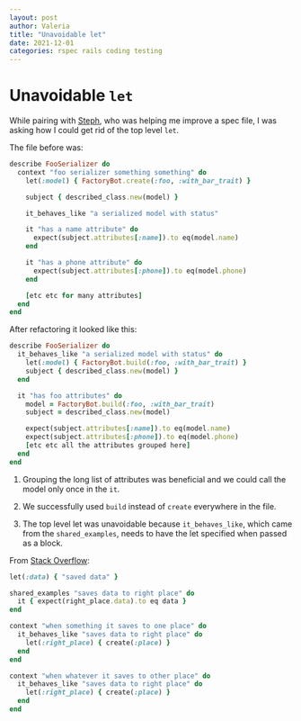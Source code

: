 ```yaml
---
layout: post
author: Valeria
title: "Unavoidable let"
date: 2021-12-01
categories: rspec rails coding testing
---
```

# Unavoidable `let`

While pairing with [Steph](https://github.com/SViccari), who was helping me improve a spec file, I was asking
how I could get rid of the top level `let`.

The file before was:

``` rb
describe FooSerializer do
  context "foo serializer something something" do
    let(:model) { FactoryBot.create(:foo, :with_bar_trait) }

    subject { described_class.new(model) }

    it_behaves_like "a serialized model with status"

    it "has a name attribute" do
      expect(subject.attributes[:name]).to eq(model.name)
    end

    it "has a phone attribute" do
      expect(subject.attributes[:phone]).to eq(model.phone)
    end

    [etc etc for many attributes]
  end
end
```

After refactoring it looked like this:

``` rb
describe FooSerializer do
  it_behaves_like "a serialized model with status" do
    let(:model) { FactoryBot.build(:foo, :with_bar_trait) }
    subject { described_class.new(model) }
  end

  it "has foo attributes" do
    model = FactoryBot.build(:foo, :with_bar_trait)
    subject = described_class.new(model)

    expect(subject.attributes[:name]).to eq(model.name)
    expect(subject.attributes[:phone]).to eq(model.phone)
    [etc etc all the attributes grouped here]
  end
end
```

1) Grouping the long list of attributes was beneficial and we could call the
model only once in the `it`.

2) We successfully used `build` instead of `create` everywhere in the file.

3) The top level let was unavoidable because `it_behaves_like`, which came from the
`shared_examples`, needs to have the let specified when passed as a block.

From [Stack
Overflow](https://stackoverflow.com/questions/48588739/rspec-how-to-pass-a-let-variable-as-a-parameter-to-shared-examples/48598876):

```rb
let(:data) { "saved data" }

shared_examples "saves data to right place" do
  it { expect(right_place.data).to eq data }
end

context "when something it saves to one place" do
  it_behaves_like "saves data to right place" do
    let(:right_place) { create(:place) }
  end
end

context "when whatever it saves to other place" do
  it_behaves_like "saves data to right place" do
    let(:right_place) { create(:place) }
  end
end
```
